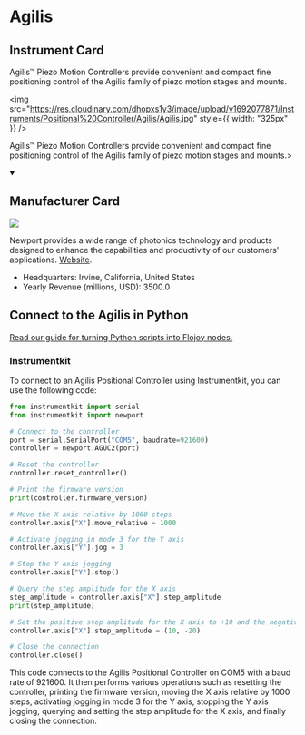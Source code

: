 
# Agilis

## Instrument Card

<div className="flex">

<div>

Agilis™ Piezo Motion Controllers provide convenient and compact fine positioning control of the Agilis family of piezo motion stages and mounts.

</div>

<img src="https://res.cloudinary.com/dhopxs1y3/image/upload/v1692077871/Instruments/Positional%20Controller/Agilis/Agilis.jpg" style={{ width: "325px" }} />

</div>

Agilis™ Piezo Motion Controllers provide convenient and compact fine positioning control of the Agilis family of piezo motion stages and mounts.>

<details open>
<summary><h2>Manufacturer Card</h2></summary>

<img src="https://res.cloudinary.com/dhopxs1y3/image/upload/v1691786525/Instruments/Vendor%20Logos/Newport.jpg.png" />

Newport provides a wide range of photonics technology and products designed to enhance the capabilities and productivity of our customers' applications. <a href="https://www.newport.com/">Website</a>.

<ul>
  <li>Headquarters: Irvine, California, United States</li>
  <li>Yearly Revenue (millions, USD): 3500.0</li>
</ul>
</details>

## Connect to the Agilis in Python

[Read our guide for turning Python scripts into Flojoy nodes.](https://docs.flojoy.ai/custom-nodes/creating-custom-node/)


### Instrumentkit

To connect to an Agilis Positional Controller using Instrumentkit, you can use the following code:

```python
from instrumentkit import serial
from instrumentkit import newport

# Connect to the controller
port = serial.SerialPort("COM5", baudrate=921600)
controller = newport.AGUC2(port)

# Reset the controller
controller.reset_controller()

# Print the firmware version
print(controller.firmware_version)

# Move the X axis relative by 1000 steps
controller.axis["X"].move_relative = 1000

# Activate jogging in mode 3 for the Y axis
controller.axis["Y"].jog = 3

# Stop the Y axis jogging
controller.axis["Y"].stop()

# Query the step amplitude for the X axis
step_amplitude = controller.axis["X"].step_amplitude
print(step_amplitude)

# Set the positive step amplitude for the X axis to +10 and the negative step amplitude to -20
controller.axis["X"].step_amplitude = (10, -20)

# Close the connection
controller.close()
```

This code connects to the Agilis Positional Controller on COM5 with a baud rate of 921600. It then performs various operations such as resetting the controller, printing the firmware version, moving the X axis relative by 1000 steps, activating jogging in mode 3 for the Y axis, stopping the Y axis jogging, querying and setting the step amplitude for the X axis, and finally closing the connection.

